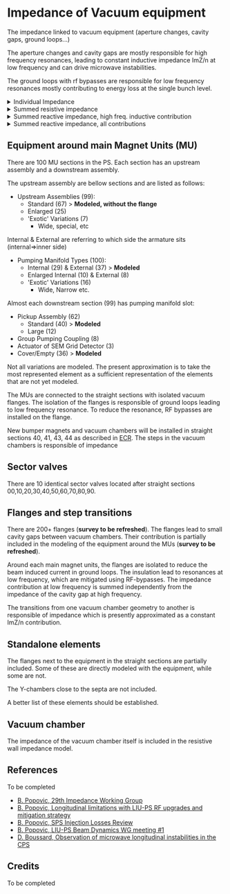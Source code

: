 # Impedance of Vacuum equipment

The impedance linked to vacuum equipment (aperture changes, cavity gaps,
ground loops...)

The aperture changes and cavity gaps are mostly responsible for high frequency
resonances, leading to constant inductive impedance ImZ/n at low frequency
and can drive microwave instabilities.

The ground loops with rf bypasses are responsible for low frequency resonances
mostly contributing to energy loss at the single bunch level.

<details>
  <summary>Individual Impedance</summary>
  <img src="overview/overview_indiv_vacuum.png">
  <img src="overview/overview_indiv_vacuum_zoom.png">
</details>

<details>
  <summary>Summed resistive impedance</summary>
  <img src="overview/overview_real_summed.png">
  <img src="overview/overview_real_summed_zoom.png">
</details>

<details>
  <summary>Summed reactive impedance, high freq. inductive contribution</summary>
  <img src="overview/overview_imag_summed_highfreqonly_zoom.png">
</details>

<details>
  <summary>Summed reactive impedance, all contributions</summary>
  <img src="overview/overview_imag_summed.png">
  <img src="overview/overview_imag_summed_zoom_x.png">
  <img src="overview/overview_imag_summed_zoom_xy.png">
</details>

## Equipment around main Magnet Units (MU)

There are 100 MU sections in the PS.
Each section has an upstream assembly and a downstream assembly.

The upstream assembly are bellow sections and are listed as follows:

- Upstream Assemblies (99):
    - Standard (67) > **Modeled, without the flange**
    - Enlarged (25)
    - 'Exotic' Variations (7)
        - Wide, special, etc

Internal & External are referring to which side the armature sits (internal=>inner side)

- Pumping Manifold Types (100):
    - Internal (29) & External (37) > **Modeled**
    - Enlarged Internal (10) & External (8)
    - 'Exotic' Variations (16)
        - Wide, Narrow etc.

Almost each downstream section (99) has pumping manifold slot:

- Pickup Assembly (62)
    - Standard (40) > **Modeled**
	- Large (12)
- Group Pumping Coupling (8)
- Actuator of SEM Grid Detector (3)
- Cover/Empty (36) > **Modeled**

Not all variations are modeled. The present approximation is to take the most represented element
as a sufficient representation of the elements that are not yet modeled.

The MUs are connected to the straight sections with isolated vacuum flanges. The isolation of the
flanges is responsible of ground loops leading to low frequency resonance. To reduce the resonance,
RF bypasses are installed on the flange.

New bumper magnets and vacuum chambers will be installed in straight sections 40, 41, 43, 44
as described in [ECR](https://edms.cern.ch/ui/#!master/navigator/document?D:100485334:100485334:subDocs).
The steps in the vacuum chambers is responsible of impedance

## Sector valves

There are 10 identical sector valves located after straight sections 00,10,20,30,40,50,60,70,80,90.

## Flanges and step transitions

There are 200+ flanges (**survey to be refreshed**). The flanges lead to small
cavity gaps between vacuum chambers. Their contribution is partially included
in the modeling of the equipment around the MUs (**survey to be refreshed**).

Around each main magnet units, the flanges are isolated to reduce the beam induced current in ground loops. The insulation
lead to resonances at low frequency, which are mitigated using RF-bypasses. The impedance
contribution at low frequency is summed independently from the impedance of
the cavity gap at high frequency.

The transitions from one vacuum chamber geometry to another is responsible
of impedance which is presently approximated as a constant ImZ/n contribution.

## Standalone elements

The flanges next to the equipment in the straight sections are partially included. Some of these
are directly modeled with the equipment, while some are not.

The Y-chambers close to the septa are not included.

A better list of these elements should be established.

## Vacuum chamber

The impedance of the vacuum chamber itself is included in the resistive wall impedance model. 

## References

To be completed

- [B. Popovic, 29th Impedance Working Group](https://indico.cern.ch/event/797962/contributions/3316173/attachments/1794685/2925021/IWG_AOB_Inj_Bumpers_120219_IWG.pdf)
- [B. Popovic, Longitudinal limitations with LIU-PS RF upgrades and mitigation strategy](https://indico.cern.ch/event/750790/contributions/3108016/attachments/1719965/2776247/RG_PS_Impedance_Model_Meeting.pdf)
- [B. Popovic, SPS Injection Losses Review](https://indico.cern.ch/event/672967/contributions/2753563/attachments/1567554/2471183/PS_Impedance_Status_Injection_Losses_Meeting_301117.pdf)
- [B. Popovic, LIU-PS Beam Dynamics WG meeting #1](https://indico.cern.ch/event/662292/contributions/2704441/attachments/1516648/2367108/BP_PS_Impedance_Model_Update_310817_Final.pdf)
- [D. Boussard, Observation of microwave longitudinal instabilities in the CPS](https://cds.cern.ch/record/872559/files/cer-002556319.pdf)

## Credits

To be completed
